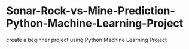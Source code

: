 # Sonar-Rock-vs-Mine-Prediction-Python-Machine-Learning-Project
create a beginner project using Python Machine Learning Project
